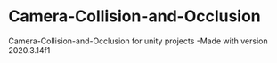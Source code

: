 # Camera-Collision-and-Occlusion
 Camera-Collision-and-Occlusion for unity projects
 -Made with version 2020.3.14f1
